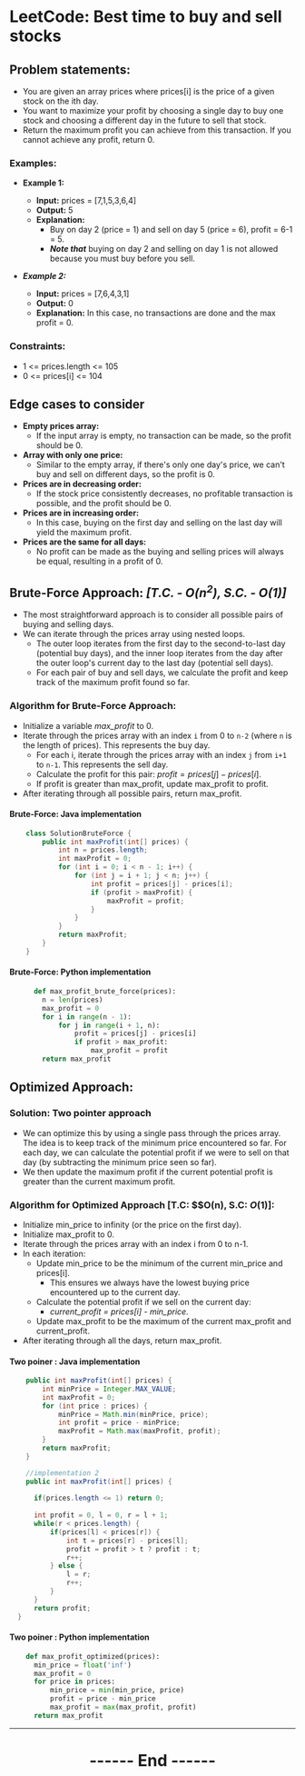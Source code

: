 # LeetCode: Best time to buy and sell stocks
## Problem statements:
<!-- - [Leetcode-121](https://leetcode.com/problems/best-time-to-buy-and-sell-stock/description/) [*Difficulty: Easy*] -->
  - You are given an array prices where prices[i] is the price of a given stock on the ith day.
  - You want to maximize your profit by choosing a single day to buy one stock and choosing a different day in the future to sell that stock.
  - Return the maximum profit you can achieve from this transaction. If you cannot achieve any profit, return 0.
 
### Examples:

  - **Example 1:**
    - **Input:** prices = [7,1,5,3,6,4]
    - **Output:** 5
    - **Explanation:** 
      - Buy on day 2 (price = 1) and sell on day 5 (price = 6), profit = 6-1 = 5.
      - ***Note that*** buying on day 2 and selling on day 1 is not allowed because you must buy before you sell.
  
  - ***Example 2:***
    - **Input:** prices = [7,6,4,3,1]
    - **Output:** 0
    - **Explanation:** In this case, no transactions are done and the max profit = 0.

### Constraints:
  - 1 <= prices.length <= 105
  - 0 <= prices[i] <= 104


## Edge cases to consider
  - **Empty prices array:** 
    - If the input array is empty, no transaction can be made, so the profit should be 0.
  - **Array with only one price:** 
    - Similar to the empty array, if there's only one day's price, we can't buy and sell on different days, so the profit is 0.
  - **Prices are in decreasing order:** 
    - If the stock price consistently decreases, no profitable transaction is possible, and the profit should be 0.
  - **Prices are in increasing order:** 
    - In this case, buying on the first day and selling on the last day will yield the maximum profit.
  - **Prices are the same for all days:** 
    - No profit can be made as the buying and selling prices will always be equal, resulting in a profit of 0.
  

## Brute-Force Approach: *[T.C. - $O(n^2)$, S.C. - $O(1)$]*
  - The most straightforward approach is to consider all possible pairs of buying and selling days. 
  - We can iterate through the prices array using nested loops. 
    - The outer loop iterates from the first day to the second-to-last day (potential buy days), and the inner loop iterates from the day after the outer loop's current day to the last day (potential sell days). 
    - For each pair of buy and sell days, we calculate the profit and keep track of the maximum profit found so far.

### Algorithm for Brute-Force Approach:
  - Initialize a variable *max_profit* to 0.
  - Iterate through the prices array with an index `i` from 0 to `n-2` (where `n` is the length of prices). This represents the buy day.
    - For each i, iterate through the prices array with an index `j` from `i+1` to `n-1`. This represents the sell day.
    - Calculate the profit for this pair: $profit = prices[j] - prices[i]$.
    - If profit is greater than max_profit, update max_profit to profit.
  - After iterating through all possible pairs, return max_profit.

#### Brute-Force: Java implementation
  ```java 
      class SolutionBruteForce {
          public int maxProfit(int[] prices) {
              int n = prices.length;
              int maxProfit = 0;
              for (int i = 0; i < n - 1; i++) {
                  for (int j = i + 1; j < n; j++) {
                      int profit = prices[j] - prices[i];
                      if (profit > maxProfit) {
                          maxProfit = profit;
                      }
                  }
              }
              return maxProfit;
          }
      }
  ```

#### Brute-Force: Python implementation
  ```python 
        def max_profit_brute_force(prices):
          n = len(prices)
          max_profit = 0
          for i in range(n - 1):
              for j in range(i + 1, n):
                  profit = prices[j] - prices[i]
                  if profit > max_profit:
                      max_profit = profit
          return max_profit
  ```

## Optimized Approach: 
### Solution: Two pointer approach
  - We can optimize this by using a single pass through the prices array. The idea is to keep track of the minimum price encountered so far. For each day, we can calculate the potential profit if we were to sell on that day (by subtracting the minimum price seen so far). 
  - We then update the maximum profit if the current potential profit is greater than the current maximum profit.

### Algorithm for Optimized Approach [T.C: $$O(n), S.C: $O(1)$]:
  - Initialize min_price to infinity (or the price on the first day).
  - Initialize max_profit to 0.
  - Iterate through the prices array with an index i from 0 to n-1.
  - In each iteration:
    - Update min_price to be the minimum of the current min_price and prices[i]. 
      - This ensures we always have the lowest buying price encountered up to the current day.
    - Calculate the potential profit if we sell on the current day: 
      - *current_profit = prices[i] - min_price.*
    - Update max_profit to be the maximum of the current max_profit and current_profit.
  - After iterating through all the days, return max_profit.

#### Two poiner : Java implementation
  ```java
      public int maxProfit(int[] prices) {
          int minPrice = Integer.MAX_VALUE;
          int maxProfit = 0;
          for (int price : prices) {
              minPrice = Math.min(minPrice, price);
              int profit = price - minPrice;
              maxProfit = Math.max(maxProfit, profit);
          }
          return maxProfit;
      }

      //implementation 2
      public int maxProfit(int[] prices) {
        
        if(prices.length <= 1) return 0;
        
        int profit = 0, l = 0, r = l + 1;
        while(r < prices.length) {
            if(prices[l] < prices[r]) {
                int t = prices[r] - prices[l];
                profit = profit > t ? profit : t;
                r++;
            } else {
                l = r;
                r++;
            }
        }
        return profit;
    }
  ```

#### Two poiner : Python implementation
  ```python 
      def max_profit_optimized(prices):
        min_price = float('inf')
        max_profit = 0
        for price in prices:
            min_price = min(min_price, price)
            profit = price - min_price
            max_profit = max(max_profit, profit)
        return max_profit
  ```

---
<center>
<h1> ------ End ------ </h1>
</center>

<!-- HTML styling -->
<style>
  table, th, td {
    border: 1px solid black;
    border-collapse: collapse;
  }
  heading {
    color: blue;
    font-size: 20px;
  }
</style>
